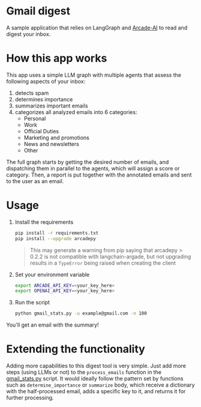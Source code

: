 # Gmail digest 

A sample application that relies on LangGraph and [Arcade-AI](https://github.com/ArcadeAI/arcade-ai) to read and digest 
your inbox.

# How this app works

This app uses a simple LLM graph with multiple agents that assess the following
aspects of your inbox:

1. detects spam
2. determines importance
3. summarizes important emails
4. categorizes all analyzed emails into 6 categories: 
   - Personal
   - Work
   - Official Duties
   - Marketing and promotions
   - News and newsletters
   - Other

The full graph starts by getting the desired number of emails, and dispatching
them in parallel to the agents, which will assign a score or category. Then, 
a report is put together with the annotated emails and sent to the user as an
email.

# Usage

1. Install the requirements
    ```bash
    pip install -r requirements.txt
    pip install --upgrade arcadepy
    ```
    > This may generate a warning from pip saying that arcadepy > 0.2.2 is not
    > compatible with langchain-argade, but not upgrading results in a 
    > `TypeError` being raised when creating the client


2. Set your environment variable
    ```bash
    export ARCADE_API_KEY=<your_key_here>
    export OPENAI_API_KEY=<your_key_here>
    ```

3. Run the script
    ```bash
    python gmail_stats.py -u example@gmail.com -n 100
    ```

You'll get an email with the summary!

# Extending the functionality

Adding more capabilities to this digest tool is very simple. Just add more steps
(using LLMs or not) to the `process_emails` function in the 
[gmail_stats.py](gmail_stats.py) script. It would ideally follow the pattern set
by functions such as `determine_importance` or `summarize` body, which receive
a dictionary with the half-processed email, adds a specific key to it, and 
returns it for further processing.
